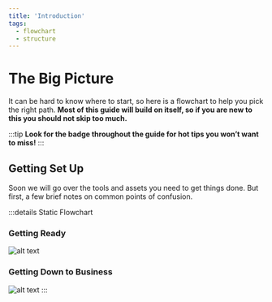 ```yaml
---
title: 'Introduction'
tags:
  - flowchart
  - structure
---
```


# The Big Picture

It can be hard to know where to start, so here is a flowchart to help you pick the right path. **Most of this guide will build on itself, so if you are new to this you should not skip too much.**

:::tip
**Look for the <Badge text="important" type="tip"/> badge throughout the guide for hot tips you won’t want to miss!**
:::

<FlowChartComponent/>

## Getting Set Up <Badge text="important" type="tip"/>

Soon we will go over the tools and assets you need to get things done. But first, a few brief notes on common points of confusion.

:::details Static Flowchart

### Getting Ready <Badge text="important" type="tip"/>

![alt text](~@images/UDK/essential/image66.png "This will have clickable links someday")

### Getting Down to Business <Badge text="important" type="tip"/>

![alt text](~@images/UDK/essential/image73.png "This will also have clickable links someday")
:::
